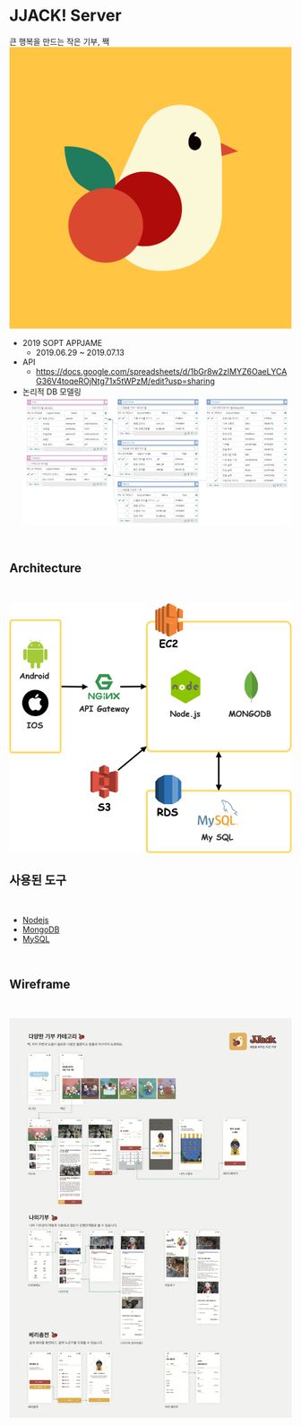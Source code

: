 JJACK! Server
================
큰 행복을 만드는 작은 기부, 짹
<br> 
![Alt text](/image/jjack_icon.png)
<br>
* 2019 SOPT APPJAME 
  - 2019.06.29 ~ 2019.07.13
* API 
  - https://docs.google.com/spreadsheets/d/1bGr8w2zIMYZ6OaeLYCAG36V4toqeROjNtg71x5tWPzM/edit?usp=sharing
* 논리적 DB 모델링
![Alt text](/image/erd.png)
<br>

## Architecture
<br>

![Alt text](/image/jjack_architecture.png)
<br>

## 사용된 도구
<br>

* [Nodejs](https://nodejs.org/ko/) <br>
* [MongoDB](https://www.mongodb.com/) <br>
* [MySQL](https://www.mysql.com/) 

<br>

## Wireframe
<br>

![Alt text](/image/workflow.png)

